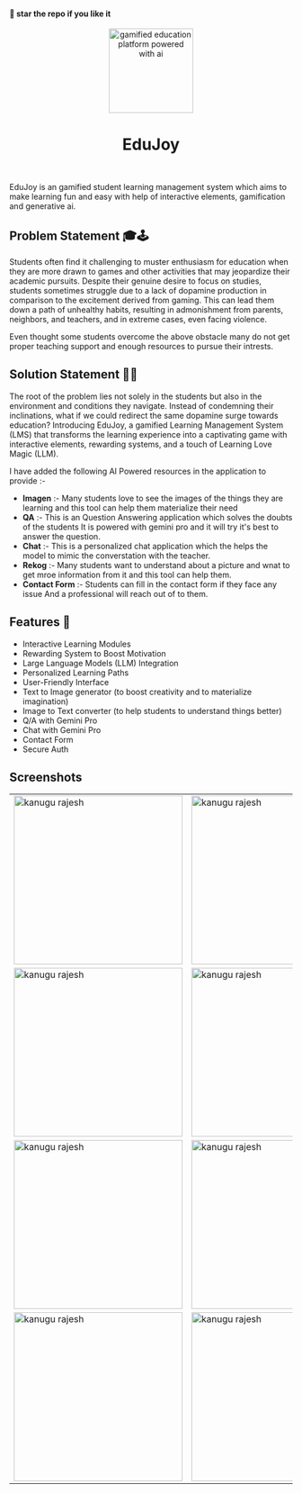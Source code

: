 #### 🌟 star the repo if you like it

<div align=center>
  <img src="https://github.com/kanugurajesh/EduJoy/assets/77529419/62dd0b07-f95b-4d19-8221-bf65bc3cace6" alt="gamified education platform powered with ai" width=150 height=150>
</div>

<div align=center>
  <h1>EduJoy</h1>
  <br>
</div>

EduJoy is an gamified student learning management system which aims to make learning fun and easy with help of interactive elements, gamification and generative ai.

## Problem Statement 🎓🕹️

Students often find it challenging to muster enthusiasm for education when they are more drawn to games and other activities that may jeopardize their academic pursuits. Despite their genuine desire to focus on studies, students sometimes struggle due to a lack of dopamine production in comparison to the excitement derived from gaming. This can lead them down a path of unhealthy habits, resulting in admonishment from parents, neighbors, and teachers, and in extreme cases, even facing violence.

Even thought some students overcome the above obstacle many do not get proper teaching support and enough resources to pursue their intrests.

## Solution Statement 🚀🧠

The root of the problem lies not solely in the students but also in the environment and conditions they navigate. Instead of condemning their inclinations, what if we could redirect the same dopamine surge towards education? Introducing EduJoy, a gamified Learning Management System (LMS) that transforms the learning experience into a captivating game with interactive elements, rewarding systems, and a touch of Learning Love Magic (LLM).

I have added the following AI Powered resources in the application to provide :- 
- <b>Imagen</b> :- Many students love to see the images of the things they are learning and this tool can help them materialize their need
- <b>QA</b> :- This is an Question Answering application which solves the doubts of the students It is powered with gemini pro and it will try it's best to answer the question.
- <b>Chat</b> :- This is a personalized chat application which the helps the model to mimic the converstation with the teacher.
- <b>Rekog</b> :- Many students want to understand about a picture and wnat to get mroe information from it and this tool can help them.
- <b>Contact Form</b> :- Students can fill in the contact form if they face any issue And a professional will reach out of to them.

## Features 🌟

- Interactive Learning Modules
- Rewarding System to Boost Motivation
- Large Language Models (LLM) Integration
- Personalized Learning Paths
- User-Friendly Interface
- Text to Image generator (to boost creativity and to materialize imagination)
- Image to Text converter (to help students to understand things better)
- Q/A with Gemini Pro
- Chat with Gemini Pro
- Contact Form
- Secure Auth

## Screenshots

<table>
  <tr>
    <td valign="top"><img src="https://github.com/kanugurajesh/EduJoy/assets/77529419/9adc1a18-a669-4f39-8d75-8107210ff6a3" alt="kanugu rajesh" width=300 height=300></td>
    <td valign="top"><img src="https://github.com/kanugurajesh/EduJoy/assets/77529419/ccbfc3d2-c42f-4760-b421-d9dcfc2c6cae" alt="kanugu rajesh" width=300 height=300></td>
    <td valign="top"><img src="https://github.com/kanugurajesh/EduJoy/assets/77529419/fbf2aaa7-2bb9-4e5d-965e-856bbf6b604e" alt="kanugu rajesh" width=300 height=300></td>
  </tr>
  <tr>
    <td valign="top"><img src="https://github.com/kanugurajesh/EduJoy/assets/77529419/0fd631b0-5f4d-49c0-a1de-2bcd24485c56" alt="kanugu rajesh" width=300 height=300></td>
    <td valign="top"><img src="https://github.com/kanugurajesh/EduJoy/assets/77529419/96507564-0b67-4bab-a9ad-f1f3b7d8d799" alt="kanugu rajesh" width=300 height=300></td>
    <td valign="top"><img src="https://github.com/kanugurajesh/EduJoy/assets/77529419/e073b0df-3584-4c3a-8745-e3113e77dba6" alt="kanugu rajesh" width=300 height=300></td>
  </tr>
  <tr>
      <td valign="top"><img src="https://github.com/kanugurajesh/EduJoy/assets/77529419/0fbf745f-849e-4df8-aa62-2e9de981a444" alt="kanugu rajesh" width=300 height=300></td>
      <td valign="top"><img src="https://github.com/kanugurajesh/EduJoy/assets/77529419/fcb6f805-4008-4096-ac4a-9b73cc8f921d" alt="kanugu rajesh" width=300 height=300></td>
      <td valign="top"><img src="https://github.com/kanugurajesh/EduJoy/assets/77529419/304b9102-3db0-46bc-ae92-8d8fac006fe7" alt="kanugu rajesh" width=300 height=300></td>
  </tr>
  <tr>
    <td valign="top"><img src="https://github.com/kanugurajesh/EduJoy/assets/77529419/24717c8f-677a-4fa3-916f-916b6b40bc79" alt="kanugu rajesh" width=300 height=300></td>
    <td valign="top"><img src="https://github.com/kanugurajesh/EduJoy/assets/77529419/9a3eade5-bfad-4096-9b15-275cf77b27b5" alt="kanugu rajesh" width=300 height=300></td>
  </tr>
</table>
